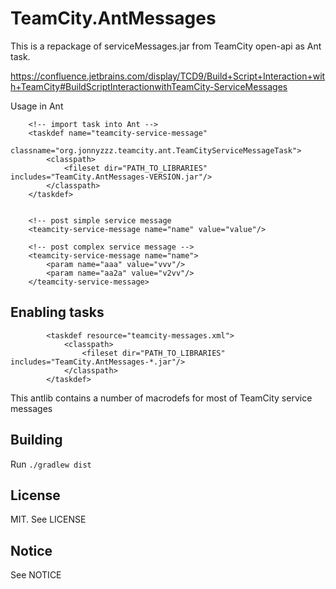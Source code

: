 TeamCity.AntMessages
====================

This is a repackage of serviceMessages.jar from TeamCity open-api
as Ant task.

https://confluence.jetbrains.com/display/TCD9/Build+Script+Interaction+with+TeamCity#BuildScriptInteractionwithTeamCity-ServiceMessages


Usage in Ant
```
    <!-- import task into Ant -->
    <taskdef name="teamcity-service-message"
             classname="org.jonnyzzz.teamcity.ant.TeamCityServiceMessageTask">
        <classpath>
            <fileset dir="PATH_TO_LIBRARIES" includes="TeamCity.AntMessages-VERSION.jar"/>
        </classpath>
    </taskdef>


    <!-- post simple service message
    <teamcity-service-message name="name" value="value"/>

    <!-- post complex service message -->
    <teamcity-service-message name="name">
        <param name="aaa" value="vvv"/>
        <param name="aa2a" value="v2vv"/>
    </teamcity-service-message>
```

Enabling tasks
--------------
```
        <taskdef resource="teamcity-messages.xml">
            <classpath>
                <fileset dir="PATH_TO_LIBRARIES" includes="TeamCity.AntMessages-*.jar"/>
            </classpath>
        </taskdef>
```

This antlib contains a number of macrodefs for most of TeamCity service messages


Building
--------

Run ```./gradlew dist```

License
-------

MIT. See LICENSE


Notice
------

See NOTICE


